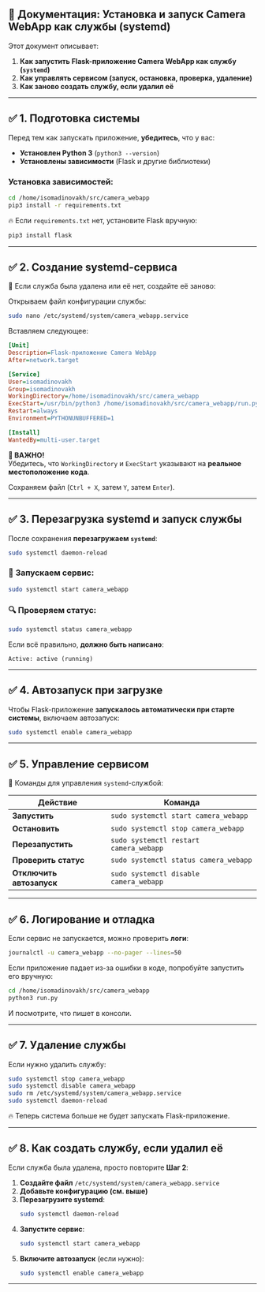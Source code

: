 ## 📖 **Документация: Установка и запуск Camera WebApp как службы (systemd)**

Этот документ описывает:
1. **Как запустить Flask-приложение Camera WebApp как службу (`systemd`)**
2. **Как управлять сервисом (запуск, остановка, проверка, удаление)**
3. **Как заново создать службу, если удалил её**

---

## ✅ **1. Подготовка системы**
Перед тем как запускать приложение, **убедитесь**, что у вас:
- **Установлен Python 3** (`python3 --version`)
- **Установлены зависимости** (Flask и другие библиотеки)

### Установка зависимостей:
```sh
cd /home/isomadinovakh/src/camera_webapp
pip3 install -r requirements.txt
```
🔥 Если `requirements.txt` нет, установите Flask вручную:
```sh
pip3 install flask
```

---

## ✅ **2. Создание systemd-сервиса**
📌 Если служба была удалена или её нет, создайте её заново:

Открываем файл конфигурации службы:
```sh
sudo nano /etc/systemd/system/camera_webapp.service
```

Вставляем следующее:
```ini
[Unit]
Description=Flask-приложение Camera WebApp
After=network.target

[Service]
User=isomadinovakh
Group=isomadinovakh
WorkingDirectory=/home/isomadinovakh/src/camera_webapp
ExecStart=/usr/bin/python3 /home/isomadinovakh/src/camera_webapp/run.py
Restart=always
Environment=PYTHONUNBUFFERED=1

[Install]
WantedBy=multi-user.target
```
**📌 ВАЖНО!**  
Убедитесь, что `WorkingDirectory` и `ExecStart` указывают на **реальное местоположение кода**.

Сохраняем файл (`Ctrl + X`, затем `Y`, затем `Enter`).

---

## ✅ **3. Перезагрузка systemd и запуск службы**
После сохранения **перезагружаем `systemd`**:
```sh
sudo systemctl daemon-reload
```

### 🚀 **Запускаем сервис**:
```sh
sudo systemctl start camera_webapp
```

### 🔍 **Проверяем статус**:
```sh
sudo systemctl status camera_webapp
```
Если всё правильно, **должно быть написано**:
```
Active: active (running)
```

---

## ✅ **4. Автозапуск при загрузке**
Чтобы Flask-приложение **запускалось автоматически при старте системы**, включаем автозапуск:
```sh
sudo systemctl enable camera_webapp
```

---

## ✅ **5. Управление сервисом**
📌 Команды для управления `systemd`-службой:

| Действие            | Команда |
|---------------------|--------|
| **Запустить**       | `sudo systemctl start camera_webapp` |
| **Остановить**      | `sudo systemctl stop camera_webapp` |
| **Перезапустить**   | `sudo systemctl restart camera_webapp` |
| **Проверить статус**| `sudo systemctl status camera_webapp` |
| **Отключить автозапуск** | `sudo systemctl disable camera_webapp` |

---

## ✅ **6. Логирование и отладка**
Если сервис не запускается, можно проверить **логи**:
```sh
journalctl -u camera_webapp --no-pager --lines=50
```
Если приложение падает из-за ошибки в коде, попробуйте запустить его вручную:
```sh
cd /home/isomadinovakh/src/camera_webapp
python3 run.py
```
И посмотрите, что пишет в консоли.

---

## ✅ **7. Удаление службы**
Если нужно удалить службу:
```sh
sudo systemctl stop camera_webapp
sudo systemctl disable camera_webapp
sudo rm /etc/systemd/system/camera_webapp.service
sudo systemctl daemon-reload
```

🔥 Теперь система больше не будет запускать Flask-приложение.

---

## ✅ **8. Как создать службу, если удалил её**
Если служба была удалена, просто повторите **Шаг 2**:
1. **Создайте файл** `/etc/systemd/system/camera_webapp.service`
2. **Добавьте конфигурацию (см. выше)**
3. **Перезагрузите systemd**:
   ```sh
   sudo systemctl daemon-reload
   ```
4. **Запустите сервис**:
   ```sh
   sudo systemctl start camera_webapp
   ```
5. **Включите автозапуск** (если нужно):
   ```sh
   sudo systemctl enable camera_webapp
   ```

---
